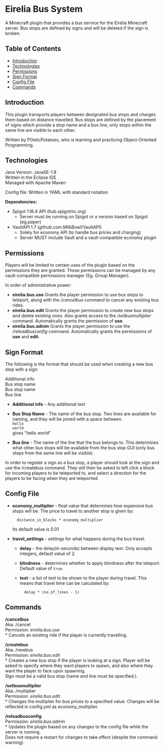 # Eirelia Bus System
A Minecraft plugin that provides a bus service for the Eirelia Minecraft server. Bus stops are defined by signs and will be deleted if the sign is broken.

## Table of Contents 
* [Introduction](#introduction)
* [Technologies](#technologies)
* [Permissions](#permissions)
* [Sign Format](#sign-format)
* [Config File](#config-file)
* [Commands](#commands)

## Introduction
This plugin transports players between designated bus stops and charges them based on distance travelled. Bus stops are defined by the placement of signs which provide a stop name and a bus line; only stops within the same line are visible to each other.

Written by POeticPotatoes, who is learning and practicing Object-Oriented Programming.

## Technologies
Java Version: JavaSE-1.8  
Written in the Eclipse IDE  
Managed with Apache Maven  

Config file: Written in YAML with standard notation  

**Dependencies:**
* Spigot 1.16.4 API (hub.spigotmc.org)  
  - Server must be running on Spigot or a version based on Spigot (eg.paper)  
* VaultAPI 1.7 (github.com.MilkBowl/VaultAPI)      
  - Solely for economy API (to handle bus prices and charging)    
  - Server MUST include Vault and a vault-compatible economy plugin  

## Permissions
Players will be limited to certain uses of the plugin based on the permissions they are granted. These permissions can be managed by any vault-compatible permissions manager (Eg. Group Manager).

In order of administrative power:
* **eirelia.bus.use**
  Grants the player permission to use bus stops to teleport, along with the */cancelbus* command to cancel any existing bus rides.
* **eirelia.bus.edit**
  Grants the player permission to create new bus stops and delete existing ones.
  Also grants access to the */setbusmultiplier* command.
  Automatically grants the permission of **use**.
* **eirelia.bus.admin**
  Grants the player permission to use the */reloadbusconfig* command.
  Automatically grants the permissions of **use** and **edit**.

## Sign Format
The following is the format that should be used when creating a new bus stop with a sign:

Additional info  
Bus stop name  
Bus stop name  
Bus line

* **Additional info** - Any additional text
* **Bus Stop Name** - The name of the bus stop. Two lines are available for naming, and they will be joined with a space between.  
           `hello`  
           `world`  
	   gives "hello world"

* **Bus line** - The name of the line that the bus belongs to. This determines what other bus stops will be available from the bus stop GUI (only bus stops from the same line will be visible).

In order to register a sign as a bus stop, a player should look at the sign and use the /createbus command. They will then be asked to left click a block for incoming players to be teleported to, and select a direction for the players to be facing when they are teleported.

## Config File
* **economy_multiplier** - float value that determines how expensive bus stops will be. The price to travel to another stop is given by:  
            
	    distance_in_blocks * economy_multiplier
   Its default value is 0.01

* **travel_settings** - settings for what happens during the bus travel.  
    * **delay** - the delay(in seconds) between display text. Only accepts integers, default value of 2.
    * **blindness** - determines whether to apply blindness after the teleport. Default value of `true`.  
    * **text** - a list of text to be shown to the player during travel. This means that travel time can be calculated by:  
    
            delay * (no_of_lines - 1)  


## Commands
**/cancelbus**  
   Aka. /cancel  
   Permission: *eirelia.bus.use*  
	* Cancels an existing ride if the player is currently travelling.

**/createbus**  
   Aka. /newbus  
   Permission: *eirelia.bus.edit*  
	* Creates a new bus stop if the player is looking at a sign. Player will be asked to specify where they want players to spawn, and also where they want the player to face upon spawning.  
	Sign must be a valid bus stop (name and line must be specified.).

**/setbusmultiplier**  
   Aka. /multiplier  
   Permission: *eirelia.bus.edit*  
	* Changes the multiplier for bus prices to a specified value. Changes will be reflected in config.yml as economy_multiplier.

**/reloadbusconfig**  
   Permission: *eirelia.bus.admin*  
	* Updates the plugin based on any changes to the config file while the server is running.  
	Does not require a restart for changes to take effect (despite the command warning).

